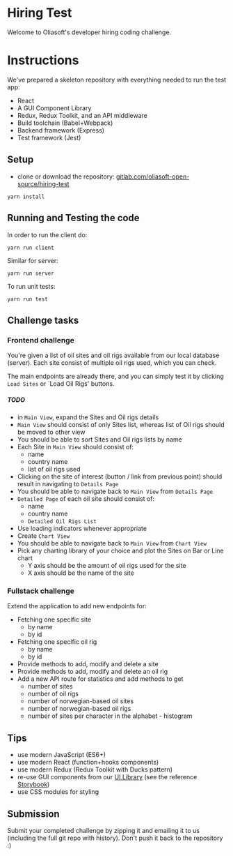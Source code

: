 # Hiring Test

Welcome to Oliasoft's developer hiring coding challenge.

# Instructions

We've prepared a skeleton repository with everything needed to run the test app:

- React
- A GUI Component Library
- Redux, Redux Toolkit, and an API middleware
- Build toolchain (Babel+Webpack)
- Backend framework (Express)
- Test framework (Jest)

## Setup

- clone or download the repository: [gitlab.com/oliasoft-open-source/hiring-test](https://gitlab.com/oliasoft-open-source/hiring-test)

```
yarn install
```
## Running and Testing the code

In order to run the client do:

```
yarn run client
```

Similar for server:

```
yarn run server
```

To run unit tests:

```
yarn run test
```

## Challenge tasks

### Frontend challenge

You're given a list of oil sites and oil rigs available from our local database (server). Each site consist of multiple oil rigs used, which you can check.

The main endpoints are already there, and you can simply test it by clicking `Load Sites` or `Load Oil Rigs' buttons.

##### TODO 

- in `Main View`, expand the Sites and Oil rigs details
- `Main View` should consist of only Sites list, whereas list of Oil rigs should be moved to other view
- You should be able to sort Sites and Oil rigs lists by name
- Each Site in `Main View` should consist of:
    - name
    - country name
    - list of oil rigs used
- Clicking on the site of interest (button / link from previous point) should result in navigating to `Details Page`
- You should be able to navigate back to `Main View` from `Details Page`
- `Detailed Page` of each oil site should consist of:
    - name
    - country name
    - `Detailed Oil Rigs List` 
- Use loading indicators whenever appropriate
- Create `Chart View`
- You should be able to navigate back to `Main View` from `Chart View`
- Pick any charting library of your choice and plot the Sites on Bar or Line chart
    - Y axis should be the amount of oil rigs used for the site
    - X axis should be the name of the site


### Fullstack challenge

Extend the application to add new endpoints for:

- Fetching one specific site
  - by name
  - by id
- Fetching one specific oil rig
  - by name
  - by id
- Provide methods to add, modify and delete a site
- Provide methods to add, modify and delete an oil rig
- Add a new API route for statistics and add methods to get
  - number of sites 
  - number of oil rigs 
  - number of norwegian-based oil sites
  - number of norwegian-based oil rigs 
  - number of sites per character in the alphabet - histogram

## Tips

- use modern JavaScript (ES6+)
- use modern React (function+hooks components)
- use modern Redux (Redux Toolkit with Ducks pattern)
- re-use GUI components from our [UI Library](https://gitlab.com/oliasoft-open-source/react-ui-library) (see the
 reference [Storybook](https://oliasoft-open-source.gitlab.io/react-ui-library/))
- use CSS modules for styling

## Submission

Submit your completed challenge by zipping it and emailing it to us (including the full git repo with history).
Don't push it back to the repository :)
